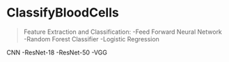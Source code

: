 # ClassifyBloodCells
>Feature Extraction and Classification:
-Feed Forward Neural Network
-Random Forest Classifier
-Logistic Regression
>
CNN
-ResNet-18
-ResNet-50
-VGG
